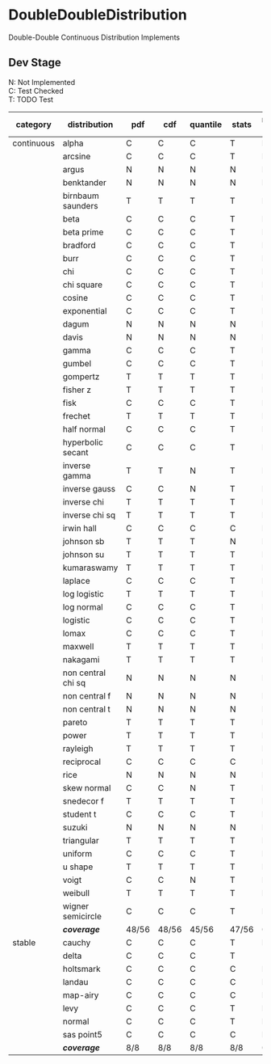 # DoubleDoubleDistribution
 Double-Double Continuous Distribution Implements

## Dev Stage
N: Not Implemented  
C: Test Checked  
T: TODO Test  

| category   | distribution       | pdf   | cdf   | quantile | stats | random gen | define | difficulty |
| ---------- | ------------------ | ----- | ----- | -------- | ----- | ---------- | ------ | ---------- |
| continuous | alpha              | C     | C     | C        | T     | N          | N      |            |
|            | arcsine            | C     | C     | C        | T     | N          | N      |            |
|            | argus              | N     | N     | N        | N     | N          | N      | A          |
|            | benktander         | N     | N     | N        | N     | N          | N      | C          |
|            | birnbaum saunders  | T     | T     | T        | T     | N          | N      |            |
|            | beta               | C     | C     | C        | T     | N          | N      |            |
|            | beta prime         | C     | C     | C        | T     | N          | N      |            |
|            | bradford           | C     | C     | C        | T     | N          | N      |            |
|            | burr               | C     | C     | C        | T     | N          | N      |            |
|            | chi                | C     | C     | C        | T     | N          | N      |            |
|            | chi square         | C     | C     | C        | T     | N          | N      |            |
|            | cosine             | C     | C     | C        | T     | N          | N      |            |
|            | exponential        | C     | C     | C        | T     | N          | N      |            |
|            | dagum              | N     | N     | N        | N     | N          | N      | B          |
|            | davis              | N     | N     | N        | N     | N          | N      | B          |
|            | gamma              | C     | C     | C        | T     | N          | N      |            |
|            | gumbel             | C     | C     | C        | T     | N          | N      |            |
|            | gompertz           | T     | T     | T        | T     | N          | N      |            |
|            | fisher z           | T     | T     | T        | T     | N          | N      |            |
|            | fisk               | C     | C     | C        | T     | N          | N      |            |
|            | frechet            | T     | T     | T        | T     | N          | N      |            |
|            | half normal        | C     | C     | C        | T     | N          | N      |            |
|            | hyperbolic secant  | C     | C     | C        | T     | N          | N      |            |
|            | inverse gamma      | T     | T     | N        | T     | N          | N      |            |
|            | inverse gauss      | C     | C     | N        | T     | N          | N      |            |
|            | inverse chi        | T     | T     | T        | T     | N          | N      |            |
|            | inverse chi sq     | T     | T     | T        | T     | N          | N      |            |
|            | irwin hall         | C     | C     | C        | C     | N          | N      |            |
|            | johnson sb         | T     | T     | T        | N     | N          | N      |            |
|            | johnson su         | T     | T     | T        | T     | N          | N      |            |
|            | kumaraswamy        | T     | T     | T        | T     | N          | N      |            |
|            | laplace            | C     | C     | C        | T     | N          | N      |            |
|            | log logistic       | T     | T     | T        | T     | N          | N      |            |
|            | log normal         | C     | C     | C        | T     | N          | N      |            |
|            | logistic           | C     | C     | C        | T     | N          | N      |            |
|            | lomax              | C     | C     | C        | T     | N          | N      |            |
|            | maxwell            | T     | T     | T        | T     | N          | N      |            |
|            | nakagami           | T     | T     | T        | T     | N          | N      |            |
|            | non central chi sq | N     | N     | N        | N     | N          | N      | AAA        |
|            | non central f      | N     | N     | N        | N     | N          | N      | AAA        |
|            | non central t      | N     | N     | N        | N     | N          | N      | AAA        |
|            | pareto             | T     | T     | T        | T     | N          | N      |            |
|            | power              | T     | T     | T        | T     | N          | N      |            |
|            | rayleigh           | T     | T     | T        | T     | N          | N      |            |
|            | reciprocal         | C     | C     | C        | C     | N          | N      |            |
|            | rice               | N     | N     | N        | N     | N          | N      | AAA        |
|            | skew normal        | C     | C     | N        | T     | N          | N      |            |
|            | snedecor f         | T     | T     | T        | T     | N          | N      |            |
|            | student t          | C     | C     | C        | T     | N          | N      |            |
|            | suzuki             | N     | N     | N        | N     | N          | N      | B          |
|            | triangular         | T     | T     | T        | T     | N          | N      |            |
|            | uniform            | C     | C     | C        | T     | N          | N      |            |
|            | u shape            | T     | T     | T        | T     | N          | N      |            |
|            | voigt              | C     | C     | N        | T     | N          | N      |            |
|            | weibull            | T     | T     | T        | T     | N          | N      |            |
|            | wigner semicircle  | C     | C     | C        | T     | N          | N      |            |
|            | ***coverage***     | 48/56 | 48/56 | 45/56    | 47/56 | 0/56       | 0/56   |            |
| stable     | cauchy             | C     | C     | C        | T     | N          | N      |            |
|            | delta              | C     | C     | C        | T     | -          | N      |            |
|            | holtsmark          | C     | C     | C        | C     | N          | N      |            |
|            | landau             | C     | C     | C        | C     | N          | N      |            |
|            | map-airy           | C     | C     | C        | C     | N          | N      |            |
|            | levy               | C     | C     | C        | T     | N          | N      |            |
|            | normal             | C     | C     | C        | T     | N          | N      |            |
|            | sas point5         | C	  | C     | C        | C     | N          | N      |            |
|            | ***coverage***     | 8/8   | 8/8   | 8/8      | 8/8   | 0/8        | 0/8    |            |